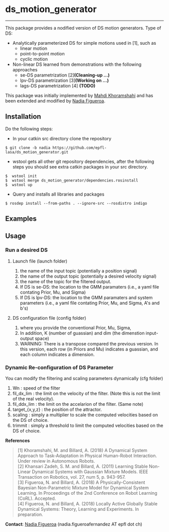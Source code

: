 # ds_motion_generator
---
This package provides a nodified version of DS motion generators. Type of DS:
- Analytically parameterized DS for simple motions used in [1], such as
  - linear motion
  - point-to-point motion
  - cyclic motion
- Non-linear DS learned from demonstrations with the following approaches  
  - se-DS parametrization [2]**(Cleaning-up ...)**
  - lpv-DS parametrization [3]**(Working on ...)**
  - lags-DS parametrization [4] **(TODO)**
  
This package was initially implemented by [Mahdi Khoramshahi](http://lasa.epfl.ch/people/member.php?SCIPER=217217) and has been extended and modified by [Nadia Figueroa](http://lasa.epfl.ch/people/member.php?SCIPER=238387).  

## Installation
Do the following steps:
* In your catkin src directory clone the repository
```
$ git clone -b nadia https://github.com/epfl-lasa/ds_motion_generator.git
```
* wstool gets all other git repository dependencies, after the following steps you should see extra catkin 
  packages in your src directory.
```
$  wstool init
$  wstool merge ds_motion_generator/dependencies.rosinstall 
$  wstool up 
```
* Query and installs all libraries and packages 
```
$ rosdep install --from-paths . --ignore-src --rosdistro indigo 
```
## Examples



## Usage

### Run a desired DS
1. Launch file (launch folder)
   1. the name of the input topic (potentially a position signal)
   1. the name of the output topic (potentially a desired velocity signal)
   1. the name of the topic for the filtered output.
   1. If DS is se-DS: the location to the GMM paramaters (i.e., a yaml file contating Prior, Mu, and Sigma)
   1. If DS is lpv-DS: the location to the GMM paramaters and system parameters (i.e., a yaml file contating Prior, Mu, and Sigma, A's and b's)
   
1. DS configuration file (config folder)
   1. where you provide the conventional Prior, Mu, Sigma,
   1. In addition, K (number of guassian) and dim (the dimenstion input-output space)
   1. WARNING: There is a transpose compared the previous version. In this version, each row (in Priors and Mu) indicates a guassian, and each column indicates a dimension. 

### Dynamic Re-configuration of DS Parameter
You can modify the filtering and scaling parameters dynamically (cfg folder)
   1. Wn : speed of the filter
   1. fil_dx_lim : the limit on the velocity of the filter. (Note this is not the limit of the real velocity).
   1. fil_ddx_lim : the limit on the accelarion of the filter. (Same note)
   1. target_{x,y,z} : the position of the attractor.
   1. scaling : simply a multiplier to scale the computed velocities based on the DS of choice.
   1. trimmit : simply a threshold to limit the computed velocities based on the DS of choice.
   

**References**     
> [1] Khoramshahi, M. and Billard, A. (2018) A Dynamical System Approach to Task-Adaptation in Physical Human-Robot Interaction. Under review in Autonomous Robots.    
> [2] Khansari Zadeh, S. M. and Billard, A. (2011) Learning Stable Non-Linear Dynamical Systems with Gaussian Mixture Models. IEEE Transaction on Robotics, vol. 27, num 5, p. 943-957.  
> [3] Figueroa, N. and Billard, A. (2018) A Physically-Consistent Bayesian Non-Parametric Mixture Model for Dynamical System Learning. In Proceedings of the 2nd Conference on Robot Learning (CoRL). Accepted.     
> [4] Figueroa, N. and Billard, A. (2018) Locally Active Globally Stable Dynamical Systems: Theory, Learning and Experiments. In preparation.

**Contact**: [Nadia Figueroa](http://lasa.epfl.ch/people/member.php?SCIPER=238387) (nadia.figueroafernandez AT epfl dot ch)

